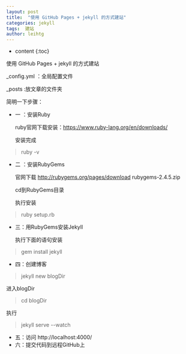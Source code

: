 ```yaml
---
layout: post
title:  "使用 GitHub Pages + jekyll 的方式建站"
categories: jekyll
tags:  建站
author: leihtg
---
```


* content
{:toc}

使用 GitHub Pages + jekyll 的方式建站

_config.yml ：全局配置文件

_posts :放文章的文件夹



简明一下步骤：
+ 一 ：安装Ruby
	
	ruby官网下载安装：https://www.ruby-lang.org/en/downloads/
	
	安装完成
>   ruby -v 
	
+ 二 ：安装RubyGems

	官网下载 http://rubygems.org/pages/download rubygems-2.4.5.zip

	cd到RubyGems目录
	
	执行安装
>  ruby setup.rb
	

+ 三：用RubyGems安装Jekyll

	执行下面的语句安装
	
>	gem install jekyll
	
+ 四：创建博客

>	jekyll new blogDir
	
   进入blogDir
	
>	cd blogDir
	
   执行
	
>	jekyll serve --watch
	
	
+ 五：访问 http://localhost:4000/
+ 六：提交代码到远程GitHub上

